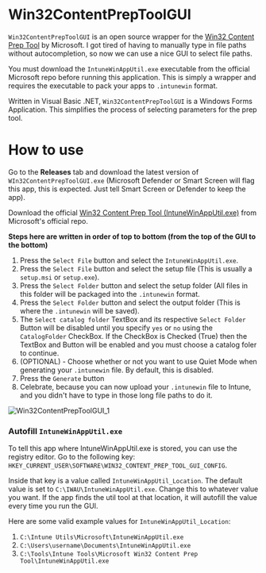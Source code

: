 # Win32ContentPrepToolGUI

`Win32ContentPrepToolGUI` is an open source wrapper for the [Win32 Content Prep Tool](https://github.com/Microsoft/Microsoft-Win32-Content-Prep-Tool) by Microsoft. I got tired of having to manually type in file paths without autocompletion, so now we can use a nice GUI to select file paths.

You must download the `IntuneWinAppUtil.exe` executable from the official Microsoft repo before running this application. This is simply a wrapper and requires the executable to pack your apps to `.intunewin` format.

Written in Visual Basic .NET, `Win32ContentPrepToolGUI` is a Windows Forms Application. This simplifies the process of selecting parameters for the prep tool.

# How to use

Go to the **Releases** tab and download the latest version of `WIn32ContentPrepToolGUI.exe` (Microsoft Defender or Smart Screen will flag this app, this is expected. Just tell Smart Screen or Defender to keep the app).

Download the official [Win32 Content Prep Tool (IntuneWinAppUtil.exe)](https://github.com/Microsoft/Microsoft-Win32-Content-Prep-Tool) from Microsoft's official repo.


**Steps here are written in order of top to bottom (from the top of the GUI to the bottom)**

1. Press the `Select File` button and select the `IntuneWinAppUtil.exe`. 
2. Press the `Select File` button and select the setup file (This is usually a `setup.msi` or `setup.exe`).
3. Press the `Select Folder` button and select the setup folder (All files in this folder will be packaged into the `.intunewin` format.
4. Press the `Select Folder` button and select the output folder (This is where the `.intunewin` will be saved).
5. The `Select catalog folder` TextBox and its respective `Select Folder` Button will be disabled until you specify `yes` or `no` using the `CatalogFolder` CheckBox. If the CheckBox is Checked (True) then the TextBox and Button will be enabled and you must choose a catalog foler to continue.
6. (OPTIONAL) - Choose whether or not you want to use Quiet Mode when generating your `.intunewin` file. By default, this is disabled.
7. Press the `Generate` button
8. Celebrate, because you can now upload your `.intunewin` file to Intune, and you didn't have to type in those long file paths to do it.

![Win32ContentPrepToolGUI_1](https://user-images.githubusercontent.com/36829070/230744715-4b676d32-0818-4d84-b05a-c3d820c60da1.jpg)

### **Autofill `IntuneWinAppUtil.exe`**

To tell this app where IntuneWinAppUtil.exe is stored, you can use the registry editor. Go to the following key: `HKEY_CURRENT_USER\SOFTWARE\WIN32_CONTENT_PREP_TOOL_GUI_CONFIG`.

Inside that key is a value called `IntuneWinAppUtil_Location`. The default value is set to `C:\IWAU\IntuneWinAppUtil.exe`. Change this to whatever value you want. If the app finds the util tool at that location, it will autofill the value every time you run the GUI.

Here are some valid example values for `IntuneWinAppUtil_Location`:
1. `C:\Intune Utils\Microsoft\IntuneWinAppUtil.exe`
2. `C:\Users\username\Documents\IntuneWinAppUtil.exe`
3. `C:\Tools\Intune Tools\Microsoft Win32 Content Prep Tool\IntuneWinAppUtil.exe`
